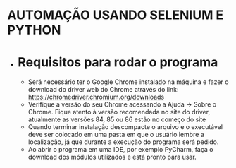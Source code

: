 # AUTOMAÇÃO USANDO SELENIUM E PYTHON

- # Requisitos para rodar o programa
  - Será necessário ter o Google Chrome instalado na máquina e fazer o download do driver web do Chrome através do link: https://chromedriver.chromium.org/downloads
  - Verifique a versão do seu Chrome acessando a Ajuda -> Sobre o Chrome. Fique atento à versão recomendada no site do driver, atualmente as versões 84, 85 ou 86 estão no começo do site
  - Quando terminar instalação descompacte o arquivo e o executável deve ser colocado em uma pasta em que o usuário lembre a localização, já que durante a execução do programa será pedido.
  - Ao abrir o programa em uma IDE, por exemplo PyCharm, faça o download dos módulos utilizados e está pronto para usar.
  
 
